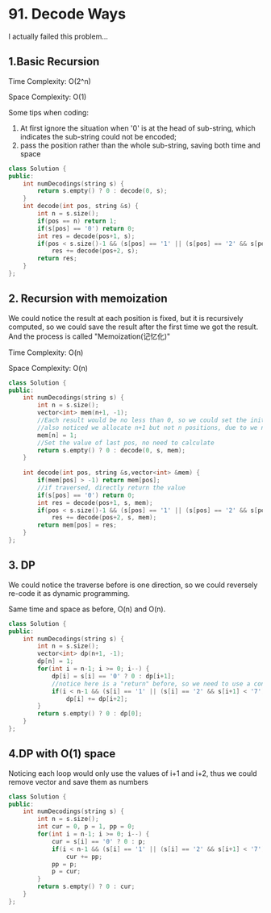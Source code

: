 # 91. Decode Ways

I actually failed this problem...

## 1.Basic Recursion

Time Complexity: O(2^n)

Space Complexity: O(1)

Some tips when coding:

1. At first ignore the situation when '0' is at the head of sub-string, which indicates the sub-string could not be encoded;
2. pass the position rather than the whole sub-string, saving both time and space

```c++
class Solution {
public:
    int numDecodings(string s) {
        return s.empty() ? 0 : decode(0, s);
    }
    int decode(int pos, string &s) {
        int n = s.size();
        if(pos == n) return 1;
        if(s[pos] == '0') return 0;
        int res = decode(pos+1, s);
        if(pos < s.size()-1 && (s[pos] == '1' || (s[pos] == '2' && s[pos+1] < '7')))
            res += decode(pos+2, s);
        return res;
    }
};
```

## 2. Recursion with memoization

We could notice the result at each position is fixed, but it is recursively computed, so we could save the result after the first time we got the result. And the process is called "Memoization(记忆化)"

Time Complexity: O(n)

Space Complexity: O(n)

```C++
class Solution {
public:
    int numDecodings(string s) {
        int n = s.size();
        vector<int> mem(n+1, -1);
        //Each result would be no less than 0, so we could set the initial value as -1
        //also noticed we allocate n+1 but not n positions, due to we need the position when pos == s.size(), like before
        mem[n] = 1;
        //Set the value of last pos, no need to calculate
        return s.empty() ? 0 : decode(0, s, mem);
    }
    
    int decode(int pos, string &s,vector<int> &mem) {
        if(mem[pos] > -1) return mem[pos]; 
        //if traversed, directly return the value
        if(s[pos] == '0') return 0;
        int res = decode(pos+1, s, mem);
        if(pos < s.size()-1 && (s[pos] == '1' || (s[pos] == '2' && s[pos+1] < '7')))
            res += decode(pos+2, s, mem);
        return mem[pos] = res;
    }
};
```

## 3. DP

We could notice the traverse before is one direction, so we could reversely re-code it as dynamic programming.

Same time and space as before, O(n) and O(n).

```c++
class Solution {
public:
    int numDecodings(string s) {
        int n = s.size();
        vector<int> dp(n+1, -1);
        dp[n] = 1;
        for(int i = n-1; i >= 0; i--) {
            dp[i] = s[i] == '0' ? 0 : dp[i+1];
            //notice here is a "return" before, so we need to use a condition clause here
            if(i < n-1 && (s[i] == '1' || (s[i] == '2' && s[i+1] < '7')))
                dp[i] += dp[i+2];
        }
        return s.empty() ? 0 : dp[0];
    }
};
```

## 4.DP with O(1) space

Noticing each loop would only use the values of i+1 and i+2, thus we could remove vector and save them as numbers

```c++
class Solution {
public:
    int numDecodings(string s) {
        int n = s.size();
        int cur = 0, p = 1, pp = 0;
        for(int i = n-1; i >= 0; i--) {
            cur = s[i] == '0' ? 0 : p;
            if(i < n-1 && (s[i] == '1' || (s[i] == '2' && s[i+1] < '7')))
                cur += pp;
            pp = p;
            p = cur;
        }
        return s.empty() ? 0 : cur;
    }
};
```

